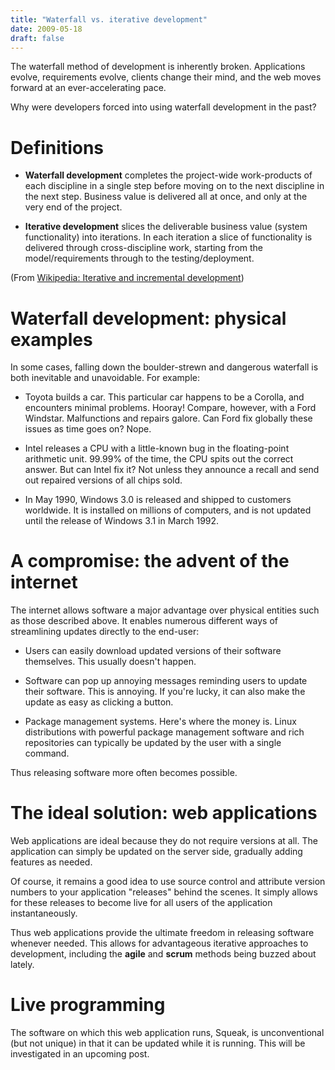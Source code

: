 ```yaml
---
title: "Waterfall vs. iterative development"
date: 2009-05-18
draft: false
---
```


The waterfall method of development is inherently broken.  Applications evolve, requirements evolve, clients change their mind, and the web moves forward at an ever-accelerating pace.

Why were developers forced into using waterfall development in the past?

# Definitions

- **Waterfall development** completes the project-wide work-products of each discipline in a single step before moving on to the next discipline in the next step. Business value is delivered all at once, and only at the very end of the project.

- **Iterative development** slices the deliverable business value (system functionality) into iterations. In each iteration a slice of functionality is delivered through cross-discipline work, starting from the model/requirements through to the testing/deployment.

(From [Wikipedia: Iterative and incremental development](http://en.wikipedia.org/wiki/Iterative_and_incremental_development))

# Waterfall development: physical examples

In some cases, falling down the boulder-strewn and dangerous waterfall is both inevitable and unavoidable.  For example:

- Toyota builds a car.  This particular car happens to be a Corolla, and encounters minimal problems.  Hooray!  Compare, however, with a Ford Windstar.  Malfunctions and repairs galore.  Can Ford fix globally these issues as time goes on?  Nope.

- Intel releases a CPU with a little-known bug in the floating-point arithmetic unit.  99.99% of the time, the CPU spits out the correct answer.  But can Intel fix it?  Not unless they announce a recall and send out repaired versions of all chips sold.

- In May 1990, Windows 3.0 is released and shipped to customers worldwide.  It is installed on millions of computers, and is not updated until the release of Windows 3.1 in March 1992.

# A compromise: the advent of the internet

The internet allows software a major advantage over physical entities such as those described above.  It enables numerous different ways of streamlining updates directly to the end-user:

- Users can easily download updated versions of their software themselves.  This usually doesn't happen.

- Software can pop up annoying messages reminding users to update their software.  This is annoying.  If you're lucky, it can also make the update as easy as clicking a button.

- Package management systems. Here's where the money is. Linux distributions with powerful package management software and rich repositories can typically be updated by the user with a single command.

Thus releasing software more often becomes possible.

# The ideal solution: web applications

Web applications are ideal because they do not require versions at all.  The application can simply be updated on the server side, gradually adding features as needed.

Of course, it remains a good idea to use source control and attribute version numbers to your application "releases" behind the scenes.  It simply allows for these releases to become live for all users of the application instantaneously.

Thus web applications provide the ultimate freedom in releasing software whenever needed.  This allows for advantageous iterative approaches to development, including the **agile** and **scrum** methods being buzzed about lately.

# Live programming

The software on which this web application runs, Squeak, is unconventional (but not unique) in that it can be updated while it is running.  This will be investigated in an upcoming post.
